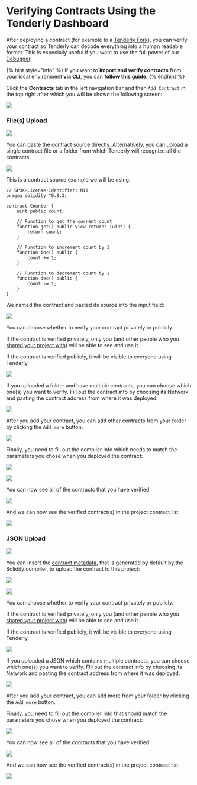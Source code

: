 # Verifying Contracts Using the Tenderly Dashboard

After deploying a contract (for example to a [Tenderly Fork](../../simulations-and-forks/how-to-create-a-fork/)), you can verify your contract so Tenderly can decode everything into a human readable format. This is especially useful if you want to use the full power of our [Debugger](../../debugger/how-to-use-tenderly-debugger/).

{% hint style="info" %}
If you want to **import and verify contracts** from your local environment **via CLI**, you can **follow** [**this guide**](https://docs.tenderly.co/monitoring/smart-contracts#adding-a-contract-to-your-project-via-tenderly-cli).
{% endhint %}

Click the **Contracts** tab in the left navigation bar and then  `Add Contract` in the top right after which you will be shown the following screen:

![](<../../.gitbook/assets/image (96) (1) (1).png>)

### File(s) Upload

![](<../../.gitbook/assets/image (74) (1) (1).png>)

You can paste the contract source directly. Alternatively, you can upload a single contract file or a folder from which Tenderly will recognize all the contracts.

![](<../../.gitbook/assets/image (70).png>)

This is a contract source example we will be using:

```
// SPDX-License-Identifier: MIT
pragma solidity ^0.8.3;

contract Counter {
    uint public count;

    // Function to get the current count
    function get() public view returns (uint) {
        return count;
    }

    // Function to increment count by 1
    function inc() public {
        count += 1;
    }

    // Function to decrement count by 1
    function dec() public {
        count -= 1;
    }
}
```

We named the contract and pasted its source into the input field:

![](<../../.gitbook/assets/image (81) (1).png>)

You can choose whether to verify your contract privately or publicly.&#x20;

If the contract is verified privately, only you (and other people who you [shared your project with](../../teams-and-collaboration/)) will be able to see and use it.

If the contract is verified publicly, it will be visible to everyone using Tenderly.

![](<../../.gitbook/assets/image (84) (1).png>)

If you uploaded a folder and have multiple contracts, you can choose which one(s) you want to verify. Fill out the contract info by choosing its Network and pasting the contract address from where it was deployed.

![](<../../.gitbook/assets/image (95) (1) (1).png>)

After you add your contract, you can add other contracts from your folder by clicking the `Add more` button:

![](<../../.gitbook/assets/image (87) (1) (1).png>)

Finally, you need to fill out the compiler info which needs to match the parameters you chose when you deployed the contract:

![](<../../.gitbook/assets/image (92) (1).png>)

![](<../../.gitbook/assets/image (76) (1) (1).png>)

You can now see all of the contracts that you have verified:

![](<../../.gitbook/assets/image (80) (1) (1) (1).png>)

And we can now see the verified contract(s) in the project contract list:

![](<../../.gitbook/assets/image (91) (1) (1).png>)

### JSON Upload

![](<../../.gitbook/assets/image (97) (1).png>)

You can insert the [contract metadata](https://docs.soliditylang.org/en/latest/metadata.html), that is generated by default by the Solidity compiler, to upload the contract to this project:

![](<../../.gitbook/assets/image (94) (1).png>)

![](<../../.gitbook/assets/image (75).png>)

You can choose whether to verify your contract privately or publicly.&#x20;

If the contract is verified privately, only you (and other people who you [shared your project with](../../teams-and-collaboration/)) will be able to see and use it.

If the contract is verified publicly, it will be visible to everyone using Tenderly.

![](<../../.gitbook/assets/image (83) (1).png>)

If you uploaded a JSON which contains multiple contracts, you can choose which one(s) you want to verify. Fill out the contract info by choosing its Network and pasting the contract address from where it was deployed.

![](<../../.gitbook/assets/image (82) (1) (1).png>)

After you add your contract, you can add more from your folder by clicking the `Add more` button.

Finally, you need to fill out the compiler info that should match the parameters you chose when you deployed the contract:

![](<../../.gitbook/assets/image (93) (1) (1) (1).png>)

You can now see all of the contracts that you have verified:

![](<../../.gitbook/assets/image (90) (1) (1).png>)

And we can now see the verified contract(s) in the project contract list:

![](<../../.gitbook/assets/image (89) (1).png>)
